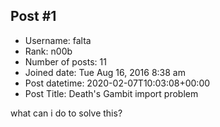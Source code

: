 ## Post #1
- Username: falta
- Rank: n00b
- Number of posts: 11
- Joined date: Tue Aug 16, 2016 8:38 am
- Post datetime: 2020-02-07T10:03:08+00:00
- Post Title: Death's Gambit import problem

[](https://hizliresim.com/17mgVB)


what can i do to solve this?
